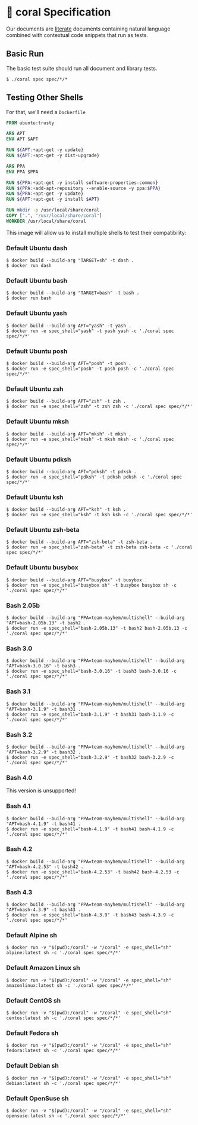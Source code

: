 🐚 coral Specification
======================

Our documents are
[literate](https://en.wikipedia.org/wiki/Literate_programming) documents
containing natural language combined with contextual code snippets that
run as tests.

Basic Run
---------

The basic test suite should run all document and library tests.

```console task
$ ./coral spec spec/*/*
```

Testing Other Shells
--------------------

For that, we'll need a `Dockerfile`

```Dockerfile file Dockerfile
FROM ubuntu:trusty

ARG APT
ENV APT $APT

RUN ${APT:+apt-get -y update}
RUN ${APT:+apt-get -y dist-upgrade}

ARG PPA
ENV PPA $PPA

RUN ${PPA:+apt-get -y install software-properties-common}
RUN ${PPA:+add-apt-repository --enable-source -y ppa:$PPA}
RUN ${PPA:+apt-get -y update}
RUN ${APT:+apt-get -y install $APT}

RUN mkdir -p /usr/local/share/coral
COPY [".", "/usr/local/share/coral"]
WORKDIR /usr/local/share/coral
```

This image will allow us to install multiple shells to test their 
compatibility:

### Default Ubuntu dash

```console task
$ docker build --build-arg "TARGET=sh" -t dash .
$ docker run dash
```

### Default Ubuntu bash

```console task
$ docker build --build-arg "TARGET=bash" -t bash .
$ docker run bash
```

### Default Ubuntu yash

```console task
$ docker build --build-arg APT="yash" -t yash .
$ docker run -e spec_shell="yash" -t yash yash -c './coral spec spec/*/*'
```

### Default Ubuntu posh

```console task
$ docker build --build-arg APT="posh" -t posh .
$ docker run -e spec_shell="posh" -t posh posh -c './coral spec spec/*/*'
```

### Default Ubuntu zsh

```console task
$ docker build --build-arg APT="zsh" -t zsh .
$ docker run -e spec_shell="zsh" -t zsh zsh -c './coral spec spec/*/*'
```

### Default Ubuntu mksh

```console task
$ docker build --build-arg APT="mksh" -t mksh .
$ docker run -e spec_shell="mksh" -t mksh mksh -c './coral spec spec/*/*'
```

### Default Ubuntu pdksh

```console task
$ docker build --build-arg APT="pdksh" -t pdksh .
$ docker run -e spec_shell="pdksh" -t pdksh pdksh -c './coral spec spec/*/*'
```

### Default Ubuntu ksh

```console task
$ docker build --build-arg APT="ksh" -t ksh .
$ docker run -e spec_shell="ksh" -t ksh ksh -c './coral spec spec/*/*'
```

### Default Ubuntu zsh-beta

```console task
$ docker build --build-arg APT="zsh-beta" -t zsh-beta .
$ docker run -e spec_shell="zsh-beta" -t zsh-beta zsh-beta -c './coral spec spec/*/*'
```

### Default Ubuntu busybox

```console task
$ docker build --build-arg APT="busybox" -t busybox .
$ docker run -e spec_shell="busybox sh" -t busybox busybox sh -c './coral spec spec/*/*'
```

### Bash 2.05b

```console task
$ docker build --build-arg "PPA=team-mayhem/multishell" --build-arg "APT=bash-2.05b.13" -t bash2 .
$ docker run -e spec_shell="bash-2.05b.13" -t bash2 bash-2.05b.13 -c './coral spec spec/*/*'
```

### Bash 3.0

```console task
$ docker build --build-arg "PPA=team-mayhem/multishell" --build-arg "APT=bash-3.0.16" -t bash3 .
$ docker run -e spec_shell="bash-3.0.16" -t bash3 bash-3.0.16 -c './coral spec spec/*/*'
```

### Bash 3.1

```console task
$ docker build --build-arg "PPA=team-mayhem/multishell" --build-arg "APT=bash-3.1.9" -t bash31 .
$ docker run -e spec_shell="bash-3.1.9" -t bash31 bash-3.1.9 -c './coral spec spec/*/*'
```

### Bash 3.2

```console task
$ docker build --build-arg "PPA=team-mayhem/multishell" --build-arg "APT=bash-3.2.9" -t bash32 .
$ docker run -e spec_shell="bash-3.2.9" -t bash32 bash-3.2.9 -c './coral spec spec/*/*'
```

### Bash 4.0

This version is unsupported!

### Bash 4.1

```console task
$ docker build --build-arg "PPA=team-mayhem/multishell" --build-arg "APT=bash-4.1.9" -t bash41 .
$ docker run -e spec_shell="bash-4.1.9" -t bash41 bash-4.1.9 -c './coral spec spec/*/*'
```

### Bash 4.2

```console task
$ docker build --build-arg "PPA=team-mayhem/multishell" --build-arg "APT=bash-4.2.53" -t bash42 .
$ docker run -e spec_shell="bash-4.2.53" -t bash42 bash-4.2.53 -c './coral spec spec/*/*'
```

### Bash 4.3

```console task
$ docker build --build-arg "PPA=team-mayhem/multishell" --build-arg "APT=bash-4.3.9" -t bash43 .
$ docker run -e spec_shell="bash-4.3.9" -t bash43 bash-4.3.9 -c './coral spec spec/*/*'
```

### Default Alpine sh

```console task
$ docker run -v "$(pwd):/coral" -w "/coral" -e spec_shell="sh" alpine:latest sh -c './coral spec spec/*/*'
```

### Default Amazon Linux sh

```console task
$ docker run -v "$(pwd):/coral" -w "/coral" -e spec_shell="sh" amazonlinux:latest sh -c './coral spec spec/*/*'
```

### Default CentOS sh

```console task
$ docker run -v "$(pwd):/coral" -w "/coral" -e spec_shell="sh" centos:latest sh -c './coral spec spec/*/*'
```

### Default Fedora sh

```console task
$ docker run -v "$(pwd):/coral" -w "/coral" -e spec_shell="sh" fedora:latest sh -c './coral spec spec/*/*'
```

### Default Debian sh

```console task
$ docker run -v "$(pwd):/coral" -w "/coral" -e spec_shell="sh" debian:latest sh -c './coral spec spec/*/*'
```

### Default OpenSuse sh

```console task
$ docker run -v "$(pwd):/coral" -w "/coral" -e spec_shell="sh" opensuse:latest sh -c './coral spec spec/*/*'
```
